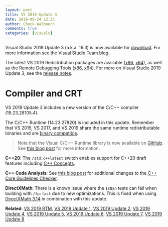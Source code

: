 ```yaml
---
layout: post
title: VS 2019 Update 3
date: 2019-09-24 22:33
author: Chuck Walbourn
comments: true
categories: [visualc]
---
```


Visual Studio 2019 Update 3 (a.k.a. 16.3) is now available for [download](https://visualstudio.microsoft.com/downloads/). For more information see the [Visual Studio Team blog](https://devblogs.microsoft.com/visualstudio/dot-net-core-support-in-visual-studio-2019-version-16-3/).
<!--more-->

The latest VS 2019 Redistribution packages are available ([x86](https://aka.ms/vs/16/release/VC_redist.x86.exe), [x64](https://aka.ms/vs/16/release/VC_redist.x64.exe)), as well as the Remote Debugging Tools ([x86](https://aka.ms/vs/16/release/RemoteTools.x86ret.enu.exe), [x64](https://aka.ms/vs/16/release/RemoteTools.amd64ret.enu.exe)). For more on Visual Studio 2019 Update 3, see the [release notes](https://docs.microsoft.com/en-us/visualstudio/releases/2019/release-notes#16.3.0).

<h1>Compiler and CRT</h1>

VS 2019 Update 3 includes a new version of the C/C++ compiler (19.23.28105.4).

The C/C++ Runtime (14.23.27820) is included in this update. Remember that VS 2015, VS 2017, and VS 2019 share the same runtime redistributable binaries and are [binary compatible](https://docs.microsoft.com/en-us/cpp/porting/binary-compat-2015-2017).

> Note that the Visual C/C++ Runtime library is now available on [GitHub](https://github.com/microsoft/STL). See [this blog post](https://devblogs.microsoft.com/cppblog/open-sourcing-msvcs-stl/) for more information.

<strong>C++20</strong>: The ``/std:c++latest`` switch enables support for C++20 draft features including [C++ Concepts](https://devblogs.microsoft.com/cppblog/c20-concepts-are-here-in-visual-studio-2019-version-16-3/).

<strong>C++ Code Analysis</strong>: See [this blog post](https://devblogs.microsoft.com/cppblog/new-c-core-check-rules/) for additional changes to the [C++ Core Guidelines Checker](https://docs.microsoft.com/en-us/visualstudio/code-quality/code-analysis-for-cpp-corecheck).

<strong>DirectXMath</strong>: There is a known issue where the <code>IsNan</code> tests can fail when building with <code>/fp:fast</code> due to new optimizations. This is fixed when using [DirectXMath 3.14](https://walbourn.github.io/directxmath-3.14/) in combination with this update.

<strong>Related</strong>: <a href="https://walbourn.github.io/visual-studio-2019/">VS 2019 RTM</a>, <a href="https://walbourn.github.io/vs-2019-update-1/">VS 2019 Update 1</a>, <a href="https://walbourn.github.io/vs-2019-update-2/">VS 2019 Update 2</a>, <a href="https://walbourn.github.io/vs-2019-update-4/">VS 2019 Update 4</a>, <a href="https://walbourn.github.io/vs-2019-update-5/">VS 2019 Update 5</a>, <a href="https://walbourn.github.io/vs-2019-update-6/">VS 2019 Update 6</a>, <a href="https://walbourn.github.io/vs-2019-update-7/">VS 2019 Update 7</a>, <a href="https://walbourn.github.io/vs-2019-update-8/">VS 2019 Update 8</a>
